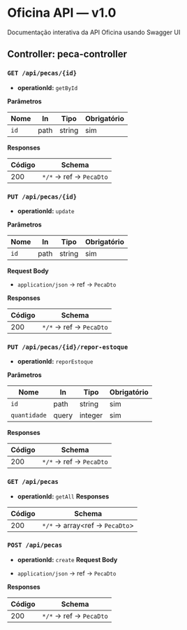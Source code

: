 # Oficina API — v1.0

Documentação interativa da API Oficina usando Swagger UI

## Controller: peca-controller

### `GET /api/pecas/{id}`

- **operationId:** `getById`

**Parâmetros**

| Nome | In | Tipo | Obrigatório |
|---|---|---|---|
| `id` | path | string | sim |

**Responses**

| Código | Schema |
|---|---|
| 200 | `*/*` → ref → `PecaDto` |


### `PUT /api/pecas/{id}`

- **operationId:** `update`

**Parâmetros**

| Nome | In | Tipo | Obrigatório |
|---|---|---|---|
| `id` | path | string | sim |

**Request Body**

- `application/json` → ref → `PecaDto`

**Responses**

| Código | Schema |
|---|---|
| 200 | `*/*` → ref → `PecaDto` |


### `PUT /api/pecas/{id}/repor-estoque`

- **operationId:** `reporEstoque`

**Parâmetros**

| Nome | In | Tipo | Obrigatório |
|---|---|---|---|
| `id` | path | string | sim |
| `quantidade` | query | integer | sim |

**Responses**

| Código | Schema |
|---|---|
| 200 | `*/*` → ref → `PecaDto` |


### `GET /api/pecas`

- **operationId:** `getAll`
**Responses**

| Código | Schema |
|---|---|
| 200 | `*/*` → array<ref → `PecaDto`> |


### `POST /api/pecas`

- **operationId:** `create`
**Request Body**

- `application/json` → ref → `PecaDto`

**Responses**

| Código | Schema |
|---|---|
| 200 | `*/*` → ref → `PecaDto` |


